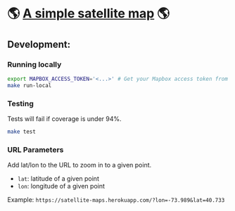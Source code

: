 #  🌎 [A simple satellite map](https://satellite-maps.herokuapp.com/) 🌎

## Development:

### Running locally
```sh
export MAPBOX_ACCESS_TOKEN='<...>' # Get your Mapbox access token from www.mapbox.com/account
make run-local
```

### Testing

Tests will fail if coverage is under 94%.

```sh
make test
```

### URL Parameters

Add lat/lon to the URL to zoom in to a given point.
- `lat`: latitude of a given point
- `lon`: longitude of a given point

Example:
```https://satellite-maps.herokuapp.com/?lon=-73.989&lat=40.733```
